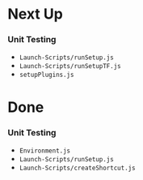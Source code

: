 # Next Up

### Unit Testing

* `Launch-Scripts/runSetup.js`
* `Launch-Scripts/runSetupTF.js`
* `setupPlugins.js`

# Done 

### Unit Testing

* `Environment.js`
* `Launch-Scripts/runSetup.js`
* `Launch-Scripts/createShortcut.js`